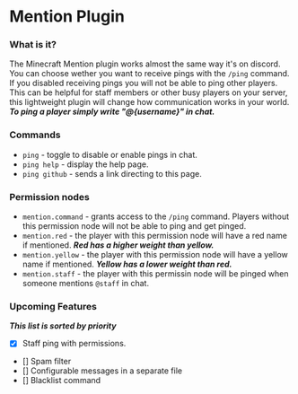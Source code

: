 # Mention Plugin
### What is it?
The Minecraft Mention plugin works almost the same way it's on discord. You can choose wether you want to receive pings with the `/ping` command. If you disabled receiving pings you will not be able to ping other players.
This can be helpful for staff members or other busy players on your server, this lightweight plugin will change how communication works in your world. ***To ping a player simply write "@{username}" in chat.***

### Commands
- `ping` - toggle to disable or enable pings in chat.
- `ping help` - display the help page.
- `ping github` - sends a link directing to this page.

### Permission nodes
- `mention.command` - grants access to the `/ping` command. Players without this permission node will not be able to ping and get pinged.
- `mention.red` - the player with this permission node will have a red name if mentioned. ***Red has a higher weight than yellow.***
- `mention.yellow` - the player with this permission node will have a yellow name if mentioned. ***Yellow has a lower weight than red.***
- `mention.staff` - the player with this permissin node will be pinged when someone mentions `@staff` in chat.
 
### Upcoming Features
***This list is sorted by priority***
- [x] Staff ping with permissions.
- [] Spam filter
- [] Configurable messages in a separate file
- [] Blacklist command

